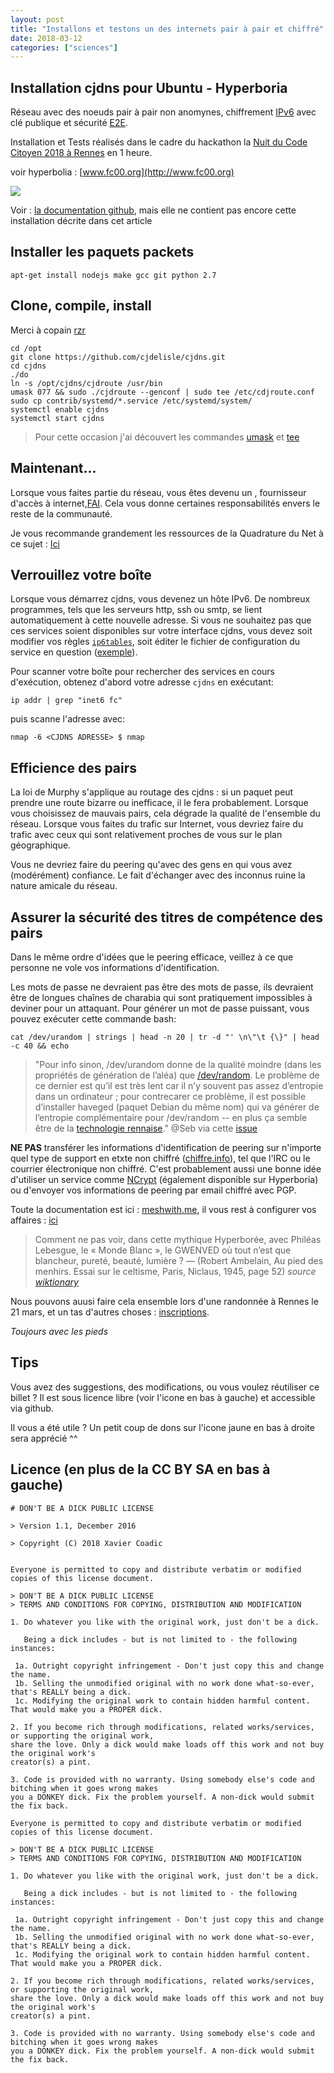 ```yaml
---
layout: post
title: "Installons et testons un des internets pair à pair et chiffré"
date: 2018-03-12
categories: ["sciences"]
---
```


## Installation cjdns pour Ubuntu - Hyperboria

Réseau avec des noeuds pair à pair non anomynes, chiffrement [IPv6](https://fr.wikipedia.org/wiki/IPv6) avec clé publique et sécurité [E2E](https://en.wikipedia.org/wiki/End-to-end_encryption). 

Installation et Tests réalisés dans le cadre du hackathon la [Nuit du Code Citoyen 2018 à Rennes](http://movilab.org/index.php?title=Nuit_du_code_citoyen_Rennes_2018) en 1 heure.


voir hyperbolia : [www.fc00.org](http://www.fc00.org)

![](https://i.imgur.com/DNvSlga.png)


Voir : [la documentation github](https://github.com/hyperboria/docs), mais elle ne contient pas encore cette installation décrite dans cet article

## Installer les paquets packets

```
apt-get install nodejs make gcc git python 2.7
```

## Clone, compile, install

Merci à copain [rzr](https://rzr.online.fr/#)

```
cd /opt
git clone https://github.com/cjdelisle/cjdns.git
cd cjdns
./do
ln -s /opt/cjdns/cjdroute /usr/bin
umask 077 && sudo ./cjdroute --genconf | sudo tee /etc/cdjroute.conf
sudo cp contrib/systemd/*.service /etc/systemd/system/
systemctl enable cjdns
systemctl start cjdns

```
> Pour cette occasion j'ai découvert les commandes [umask](https://fr.wikipedia.org/wiki/Umask) et [tee](https://fr.wikipedia.org/wiki/Tee_(Unix))

## Maintenant...

Lorsque vous faites partie du réseau, vous êtes devenu un , fournisseur d'accès à internet,[FAI](https://fr.wikipedia.org/wiki/Fournisseur_d%27acc%C3%A8s_%C3%A0_Internet). Cela vous donne certaines responsabilités envers le reste de la communauté.

Je vous recommande grandement les ressources de la Quadrature du Net à ce sujet : [Ici](https://www.laquadrature.net/fr/search/apachesolr_search/fai)

## Verrouillez votre boîte

Lorsque vous démarrez cjdns, vous devenez un hôte IPv6. De nombreux programmes, tels que les serveurs http, ssh ou smtp, se lient automatiquement à cette nouvelle adresse. Si vous ne souhaitez pas que ces services soient disponibles sur votre interface cjdns, vous devez soit modifier vos règles [`ip6tables`](http://ipset.netfilter.org/ip6tables.man.html), soit éditer le fichier de configuration du service en question ([exemple](https://doc.ubuntu-fr.org/iptables)).

Pour scanner votre boîte pour rechercher des services en cours d'exécution, obtenez d'abord votre adresse `cjdns` en exécutant:

    ip addr | grep "inet6 fc"

puis scanne l'adresse avec:

    nmap -6 <CJDNS ADRESSE> $ nmap

## Efficience des pairs

La loi de Murphy s'applique au routage des cjdns : si un paquet peut prendre une route bizarre ou inefficace, il le fera probablement. Lorsque vous choisissez de mauvais pairs, cela dégrade la qualité de l'ensemble du réseau. Lorsque vous faites du trafic sur Internet, vous devriez faire du trafic avec ceux qui sont relativement proches de vous sur le plan géographique.

Vous ne devriez faire du peering qu'avec des gens en qui vous avez (modérément) confiance. Le fait d'échanger avec des inconnus ruine la nature amicale du réseau.

## Assurer la sécurité des titres de compétence des pairs

Dans le même ordre d'idées que le peering efficace, veillez à ce que personne ne vole vos informations d'identification.

Les mots de passe ne devraient pas être des mots de passe, ils devraient être de longues chaînes de charabia qui sont pratiquement impossibles à deviner pour un attaquant. Pour générer un mot de passe puissant, vous pouvez exécuter cette commande bash:

    cat /dev/urandom | strings | head -n 20 | tr -d "' \n\"\t {\}" | head -c 40 && echo
    
> "Pour info sinon, /dev/urandom donne de la qualité moindre (dans les propriétés de génération de l’aléa) que [/dev/random](https://fr.wikipedia.org/wiki//dev/random). Le problème de ce dernier est qu’il est très lent car il n’y souvent pas assez d’entropie dans un ordinateur ; pour contrecarer ce problème, il est possible d’installer haveged (paquet Debian du même nom) qui va générer de l’entropie complémentaire pour /dev/random -- en plus ça semble être de la [technologie rennaise](http://www.irisa.fr/caps/projects/hipsor/)." @Seb via cette [issue](https://github.com/XavCC/xavcc.github.io/issues/74)

**NE PAS** transférer les informations d'identification de peering sur n'importe quel type de support en etxte non chiffré ([chiffre.info](https://chiffrer.info)), tel que l'IRC ou le courrier électronique non chiffré. C'est probablement aussi une bonne idée d'utiliser un service comme [NCrypt](http://ncrypt.sourceforge.net/) (également disponible sur Hyperboria) ou d'envoyer vos informations de peering par email chiffré avec PGP.

Toute la documentation est ici : [meshwith.me](https://docs.meshwith.me), il vous rest à configurer vos affaires : [ici](https://docs.meshwith.me/config/configure.html)

> Comment ne pas voir, dans cette mythique Hyperborée, avec Philéas Lebesgue, le « Monde Blanc », le GWENVED où tout n’est que blancheur, pureté, beauté, lumière ? — (Robert Ambelain, Au pied des menhirs. Essai sur le celtisme, Paris, Niclaus, 1945, page 52) _source [wiktionary](https://fr.wiktionary.org/wiki/Hyperbor%C3%A9e)_

Nous pouvons auusi faire cela ensemble lors d'une randonnée à Rennes le 21 mars, et un tas d'autres choses : [inscriptions](https://openagenda.com/root-nomad/events/walking-rennes?lang=fr). 

_Toujours avec les pieds_


## Tips
Vous avez des suggestions, des modifications, ou vous voulez réutiliser ce billet ? Il est sous licence libre (voir l'icone en bas à gauche) et accessible via github.

Il vous a été utile ? Un petit coup de dons sur l'icone jaune en bas à droite sera apprécié ^^


## Licence (en plus de la CC BY SA en bas à gauche)

```
# DON'T BE A DICK PUBLIC LICENSE

> Version 1.1, December 2016

> Copyright (C) 2018 Xavier Coadic


Everyone is permitted to copy and distribute verbatim or modified
copies of this license document.

> DON'T BE A DICK PUBLIC LICENSE
> TERMS AND CONDITIONS FOR COPYING, DISTRIBUTION AND MODIFICATION

1. Do whatever you like with the original work, just don't be a dick.

   Being a dick includes - but is not limited to - the following instances:

 1a. Outright copyright infringement - Don't just copy this and change the name.
 1b. Selling the unmodified original with no work done what-so-ever, that's REALLY being a dick.
 1c. Modifying the original work to contain hidden harmful content. That would make you a PROPER dick.

2. If you become rich through modifications, related works/services, or supporting the original work,
share the love. Only a dick would make loads off this work and not buy the original work's
creator(s) a pint.

3. Code is provided with no warranty. Using somebody else's code and bitching when it goes wrong makes
you a DONKEY dick. Fix the problem yourself. A non-dick would submit the fix back.

Everyone is permitted to copy and distribute verbatim or modified
copies of this license document.

> DON'T BE A DICK PUBLIC LICENSE
> TERMS AND CONDITIONS FOR COPYING, DISTRIBUTION AND MODIFICATION

1. Do whatever you like with the original work, just don't be a dick.

   Being a dick includes - but is not limited to - the following instances:

 1a. Outright copyright infringement - Don't just copy this and change the name.
 1b. Selling the unmodified original with no work done what-so-ever, that's REALLY being a dick.
 1c. Modifying the original work to contain hidden harmful content. That would make you a PROPER dick.

2. If you become rich through modifications, related works/services, or supporting the original work,
share the love. Only a dick would make loads off this work and not buy the original work's
creator(s) a pint.

3. Code is provided with no warranty. Using somebody else's code and bitching when it goes wrong makes
you a DONKEY dick. Fix the problem yourself. A non-dick would submit the fix back.

```
